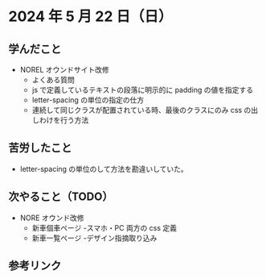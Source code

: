 # 2024 年 5 月 22 日（日）

## 学んだこと

- NOREL オウンドサイト改修
  - よくある質問
  - js で定義しているテキストの段落に明示的に padding の値を指定する
  - letter-spacing の単位の指定の仕方
  - 連続して同じクラスが配置されている時、最後のクラスにのみ css の出しわけを行う方法

## 苦労したこと

- letter-spacing の単位のして方法を勘違いしていた。

## 次やること（TODO）

- NORE オウンド改修
  - 新車個車ページ -スマホ・PC 両方の css 定義
  - 新車一覧ページ -デザイン指摘取り込み

## 参考リンク
